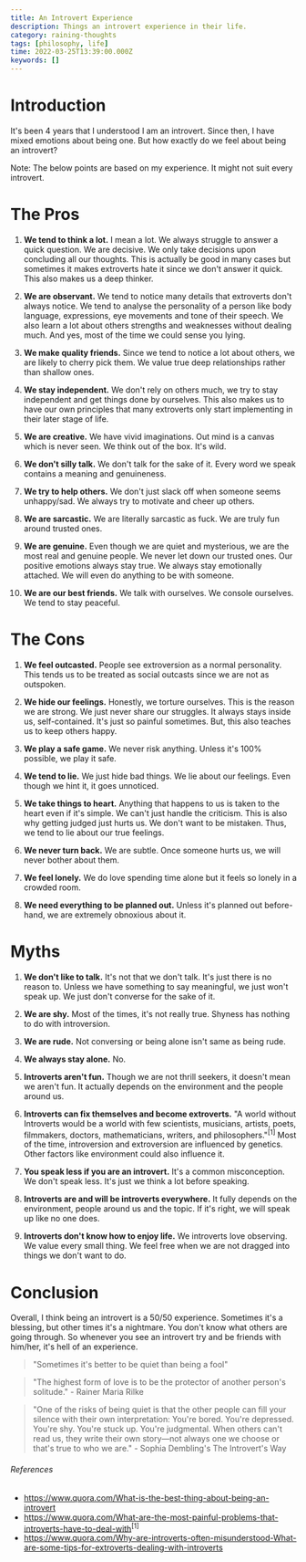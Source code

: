 ```yaml
---
title: An Introvert Experience
description: Things an introvert experience in their life.
category: raining-thoughts
tags: [philosophy, life]
time: 2022-03-25T13:39:00.000Z
keywords: []
---
```


# Introduction

It's been 4 years that I understood I am an introvert. Since then, I have mixed emotions about being one. But how exactly do we feel about being an introvert?

Note: The below points are based on my experience. It might not suit every introvert.

# The Pros

1.  **We tend to think a lot.** I mean a lot. We always struggle to answer a quick question. We are decisive. We only take decisions upon concluding all our thoughts. This is actually be good in many cases but sometimes it makes extroverts hate it since we don't answer it quick. This also makes us a deep thinker.

2.  **We are observant.** We tend to notice many details that extroverts don't always notice. We tend to analyse the personality of a person like body language, expressions, eye movements and tone of their speech. We also learn a lot about others strengths and weaknesses without dealing much. And yes, most of the time we could sense you lying.

3.  **We make quality friends.** Since we tend to notice a lot about others, we are likely to cherry pick them. We value true deep relationships rather than shallow ones.

4.  **We stay independent.** We don't rely on others much, we try to stay independent and get things done by ourselves. This also makes us to have our own principles that many extroverts only start implementing in their later stage of life.

5.  **We are creative.** We have vivid imaginations. Out mind is a canvas which is never seen. We think out of the box. It's wild.

6.  **We don't silly talk.** We don't talk for the sake of it. Every word we speak contains a meaning and genuineness.

7.  **We try to help others.** We don't just slack off when someone seems unhappy/sad. We always try to motivate and cheer up others.

8.  **We are sarcastic.** We are literally sarcastic as fuck. We are truly fun around trusted ones.

9.  **We are genuine.** Even though we are quiet and mysterious, we are the most real and genuine people. We never let down our trusted ones. Our positive emotions always stay true. We always stay emotionally attached. We will even do anything to be with someone.

10. **We are our best friends.** We talk with ourselves. We console ourselves. We tend to stay peaceful.

# The Cons

1.  **We feel outcasted.** People see extroversion as a normal personality. This tends us to be treated as social outcasts since we are not as outspoken.

2.  **We hide our feelings.** Honestly, we torture ourselves. This is the reason we are strong. We just never share our struggles. It always stays inside us, self-contained. It's just so painful sometimes. But, this also teaches us to keep others happy.

3.  **We play a safe game.** We never risk anything. Unless it's 100% possible, we play it safe.

4.  **We tend to lie.** We just hide bad things. We lie about our feelings. Even though we hint it, it goes unnoticed.

5.  **We take things to heart.** Anything that happens to us is taken to the heart even if it's simple. We can't just handle the criticism. This is also why getting judged just hurts us. We don't want to be mistaken. Thus, we tend to lie about our true feelings.

6.  **We never turn back.** We are subtle. Once someone hurts us, we will never bother about them.

7.  **We feel lonely.** We do love spending time alone but it feels so lonely in a crowded room.

8.  **We need everything to be planned out.** Unless it's planned out before-hand, we are extremely obnoxious about it.

# Myths

1. **We don't like to talk.** It's not that we don't talk. It's just there is no reason to. Unless we have something to say meaningful, we just won't speak up. We just don't converse for the sake of it.

2. **We are shy.** Most of the times, it's not really true. Shyness has nothing to do with introversion.

3. **We are rude.** Not conversing or being alone isn't same as being rude.

4. **We always stay alone.** No.

5. **Introverts aren't fun.** Though we are not thrill seekers, it doesn't mean we aren't fun. It actually depends on the environment and the people around us.

6. **Introverts can fix themselves and become extroverts.** "A world without Introverts would be a world with few scientists, musicians, artists, poets, filmmakers, doctors, mathematicians, writers, and philosophers."<sup>[1]</sup> Most of the time, introversion and extroversion are influenced by genetics. Other factors like environment could also influence it.

7. **You speak less if you are an introvert.** It's a common misconception. We don't speak less. It's just we think a lot before speaking.

8. **Introverts are and will be introverts everywhere.** It fully depends on the environment, people around us and the topic. If it's right, we will speak up like no one does.

9. **Introverts don't know how to enjoy life.** We introverts love observing. We value every small thing. We feel free when we are not dragged into things we don't want to do.

# Conclusion

Overall, I think being an introvert is a 50/50 experience. Sometimes it's a blessing, but other times it's a nightmare. You don't know what others are going through. So whenever you see an introvert try and be friends with him/her, it's hell of an experience.

> "Sometimes it's better to be quiet than being a fool"

> "The highest form of love is to be the protector of another person's solitude." - Rainer Maria Rilke

> "One of the risks of being quiet is that the other people can fill your silence with their own interpretation: You're bored. You're depressed. You're shy. You're stuck up. You're judgmental. When others can't read us, they write their own story—not always one we choose or that's true to who we are." - Sophia Dembling's The Introvert's Way

###### References

- https://www.quora.com/What-is-the-best-thing-about-being-an-introvert
- https://www.quora.com/What-are-the-most-painful-problems-that-introverts-have-to-deal-with<sup>[1]</sup>
- https://www.quora.com/Why-are-introverts-often-misunderstood-What-are-some-tips-for-extroverts-dealing-with-introverts
